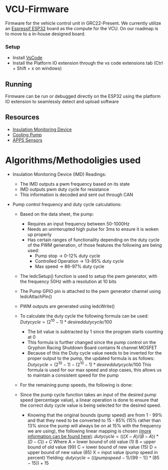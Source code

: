 # VCU-Firmware

Firmware for the vehicle control unit in GRC22-Present. We currently utilize an [Espressif ESP32](https://www.espressif.com/en/products/socs/esp32) board as the compute for the VCU. On our roadmap is to move to a in-house designed board.

### Setup 

- Install [VsCode](https://code.visualstudio.com/download)
- Install the Platform IO extension through the vs code extensions tab (Ctrl + Shift + x on windows)

## Running

Firmware can be run or debugged directly on the ESP32 using the platform IO extension to seamlessly detect and upload software

## Resources
  - [Insulation Monitoring Device](https://www.bender.de/fileadmin/content/Products/d/e/IR155-32xx-V004_D00115_D_XXEN.pdf)
  - [Cooling Pump](https://www.tecomotive.com/download/PWMinfo_EN.pdf)
  - [APPS Sensors](https://isc.kyocera-avx.de/wp-content/uploads/Position-sensor_91681.pdf)

# Algorithms/Methodoligies used
* Insulation Monitoring Device (IMD) Readings:
    - The IMD outputs a pwm frequency based on its state
    - IMD outputs pwm duty cycle for resistance
    - This information is decoded and sent out through CAN

* Pump control frequency and duty cycle calculations:
    - Based on the data sheet, the pump:
        - Requires an input frequency between 50-1000Hz
        - Needs an uninterupted high pulse for 3ms to ensure it is woken up properly
        - Has certain ranges of functionality depending on the duty cycle of the PWM generation, of those features the following are being used:
            - Pump stop -> 0-12% duty cycle
            - Controlled Operation -> 13-85% duty cycle
            - Max speed -> 86-97% duty cycle
    - The ledcSetup() function is used to setup the pwm generator, with the frequency 50Hz with a resolution at 10 bits
    - The Pump GPIO pin is attached to the pwm generator channel using ledcAttachPin()
    - PWM outputs are generated using ledcWrite()
    - To calculate the duty cycle the following formula can be used:
        $`Duty cycle = (2^10 - 1) * desired duty cycle / 100`$
        - The bit value is subtracted by 1 since the program starts counting at 0
        - This formula is further changed since the pump control on the Gryphon Racing Shutdown Board contains N channel MOSFET
        - Because of this the Duty cycle value needs to be inverted for the proper output to the pump, the updated formula is as follows:
        $`Duty cycle = (2^10 - 1) - (2^10 - 1) * desired duty cycle / 100`$
        This formula is used for our max speed and stop cases, this allows us to maintain a consistent speed for the pump

    - For the remaining pump speeds, the following is done:
    - Since the pump cycle function takes an input of the desired pump speed (percentage value), a linear operation is done to ensure that the correct duty cycle value is being selected for the desired speed. 
        - Knowing that the original bounds (pump speed) are from 1 - 99% and that they need to be converted to 15 - 85% (15% rather than 13% since the pump will always be on at 15% with the frequency we are using), the following linear mapping is chosen [(more information can be found here)](https://stackoverflow.com/questions/345187/math-mapping-numbers):
            $`duty cycle = (((X - A)/(B - A)) * (D - C)) + C`$
            Where A = lower bound of old value (1)
                  B = upper bound of old value (99)
                  C = lower bound of new value (15)
                  D = upper bound of new value (85)
                  X = input value (pump speed in percent)
            Yielding:
            $`duty cycle = (((pump speed - 1)/(99 - 1)) * (85 - 15)) + 15`$
        
